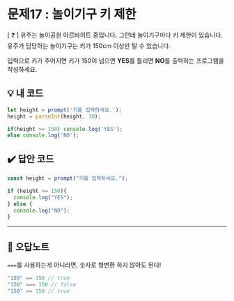 # 문제17 : 놀이기구 키 제한

[ ❓ ] 유주는 놀이공원 아르바이트 중입니다. 그런데 놀이기구마다 키 제한이 있습니다.
유주가 담당하는 놀이기구는 키가 150cm 이상만 탈 수 있습니다.

입력으로 키가 주어지면
키가 150이 넘으면 **YES**를 틀리면 **NO**를 출력하는 프로그램을 작성하세요.

## 💡 내 코드
```js
let height = prompt('키를 입력하세요.');
height = parseInt(height, 10);

if(height >= 150) console.log('YES');
else console.log('NO');
```

## ✔️ 답안 코드
```js
const height = prompt("키를 입력하세요.");

if (height >= 150){
  console.log("YES");
} else {
  console.log("NO");
}
```

---
## 📓 오답노트 
`===`를 사용하는게 아니라면, 숫자로 형변환 하지 않아도 된다! 

```js
"150" == 150 // true
"150" === 150 // false
"150" >= 150 // true
```